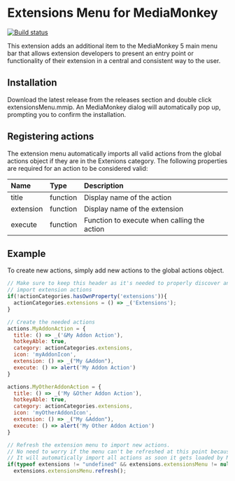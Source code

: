 # Extensions Menu for MediaMonkey
[![Build status](https://dev.azure.com/mmuffins/github/_apis/build/status/MediaMonkey.ExtensionsMenu)](https://dev.azure.com/mmuffins/github/_build/latest?definitionId=79)

This extension adds an additional item to the MediaMonkey 5 main menu bar that allows extension developers to present an entry point or functionality of their extension in a central and consistent way to the user.

## Installation
Download the latest release from the releases section and double click extensionsMenu.mmip. An MediaMonkey dialog will automatically pop up, prompting you to confirm the installation.

## Registering actions
The extension menu automatically imports all valid actions from the global actions object if they are in the Extenions category. The following properties are required for an action to be considered valid:

| Name          | Type       | Description  |
| :------------ |:---------- | :----------  |
| title         | function   | Display name of the action |
| extension     | function   | Display name of the extension |
| execute       | function   | Function to execute when calling the action |

## Example
To create new actions, simply add new actions to the global actions object.

```javascript
// Make sure to keep this header as it's needed to properly discover and
// import extension actions
if(!actionCategories.hasOwnProperty('extensions')){
  actionCategories.extensions = () => _('Extensions');
}

// Create the needed actions
actions.MyAddonAction = {
  title: () => _('&My Addon Action'),
  hotkeyAble: true,
  category: actionCategories.extensions,
  icon: 'myAddonIcon',
  extension: () => _("My &Addon"),
  execute: () => alert('My Addon Action')
}

actions.MyOtherAddonAction = {
  title: () => _('My &Other Addon Action'),
  hotkeyAble: true,
  category: actionCategories.extensions,
  icon: 'myOtherAddonIcon',
  extension: () => _("My &Addon"),
  execute: () => alert('My Other Addon Action')
}

// Refresh the extension menu to import new actions.
// No need to worry if the menu can't be refreshed at this point because it's not loaded yet.
// It will automatically import all actions as soon it gets loaded by MediaMonkey.
if(typeof extensions != "undefined" && extensions.extensionsMenu != null)
  extensions.extensionsMenu.refresh();
```